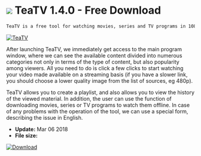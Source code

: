 # ![](https://cdn.softexe.net/static/icon/2/teatv-10587.png) TeaTV 1.4.0 - Free Download

```sh
TeaTV is a free tool for watching movies, series and TV programs in 1080p quality. The application does not require logging in, and a large part of the materials contains Polish subtitles.
```
[![TeaTV](https://gallery.dpcdn.pl/imgc/Tools/80912/g_-_420x350_1.5_-_x070afa95-30f1-4a0c-ba7b-3f3f463d9200.jpg)](https://softexe.net/win/internet/radio-tv-players/teatv:pRehg.html)

After launching TeaTV, we immediately get access to the main program window, where we can see the available content divided into numerous categories not only in terms of the type of content, but also popularity among viewers. All you need to do is click a few clicks to start watching your video made available on a streaming basis (if you have a slower link, you should choose a lower quality image from the list of sources, eg 480p).
 
 TeaTV allows you to create a playlist, and also allows you to view the history of the viewed material. In addition, the user can use the function of downloading movies, series or TV programs to watch them offline. In case of any problems with the operation of the tool, we can use a special form, describing the issue in English.


- **Update:** Mar 06 2018
- **File size:** 

[![Download](https://cdn.softexe.net/static/img/download.png)](https://softexe.net/win/internet/radio-tv-players/teatv:pRehg.html)

